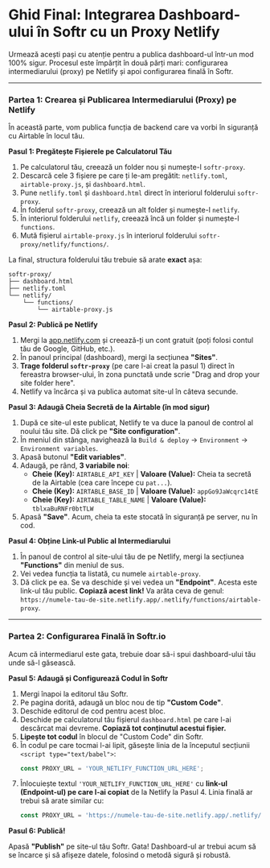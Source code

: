 # Ghid Final: Integrarea Dashboard-ului în Softr cu un Proxy Netlify

Urmează acești pași cu atenție pentru a publica dashboard-ul într-un mod 100% sigur. Procesul este împărțit în două părți mari: configurarea intermediarului (proxy) pe Netlify și apoi configurarea finală în Softr.

---

### **Partea 1: Crearea și Publicarea Intermediarului (Proxy) pe Netlify**

În această parte, vom publica funcția de backend care va vorbi în siguranță cu Airtable în locul tău.

**Pasul 1: Pregătește Fișierele pe Calculatorul Tău**

1.  Pe calculatorul tău, creează un folder nou și numește-l `softr-proxy`.
2.  Descarcă cele 3 fișiere pe care ți le-am pregătit: `netlify.toml`, `airtable-proxy.js`, și `dashboard.html`.
3.  Pune `netlify.toml` și `dashboard.html` direct în interiorul folderului `softr-proxy`.
4.  În folderul `softr-proxy`, creează un alt folder și numește-l `netlify`.
5.  În interiorul folderului `netlify`, creează încă un folder și numește-l `functions`.
6.  Mută fișierul `airtable-proxy.js` în interiorul folderului `softr-proxy/netlify/functions/`.

La final, structura folderului tău trebuie să arate **exact** așa:
```
softr-proxy/
├── dashboard.html
├── netlify.toml
└── netlify/
    └── functions/
        └── airtable-proxy.js
```

**Pasul 2: Publică pe Netlify**

1.  Mergi la [app.netlify.com](https://app.netlify.com/) și creează-ți un cont gratuit (poți folosi contul tău de Google, GitHub, etc.).
2.  În panoul principal (dashboard), mergi la secțiunea **"Sites"**.
3.  **Trage folderul `softr-proxy`** (pe care l-ai creat la pasul 1) direct în fereastra browser-ului, în zona punctată unde scrie "Drag and drop your site folder here".
4.  Netlify va încărca și va publica automat site-ul în câteva secunde.

**Pasul 3: Adaugă Cheia Secretă de la Airtable (în mod sigur)**

1.  După ce site-ul este publicat, Netlify te va duce la panoul de control al noului tău site. Dă click pe **"Site configuration"**.
2.  În meniul din stânga, navighează la `Build & deploy` -> `Environment` -> `Environment variables`.
3.  Apasă butonul **"Edit variables"**.
4.  Adaugă, pe rând, **3 variabile noi**:
    *   **Cheie (Key):** `AIRTABLE_API_KEY` | **Valoare (Value):** Cheia ta secretă de la Airtable (cea care începe cu `pat...`).
    *   **Cheie (Key):** `AIRTABLE_BASE_ID` | **Valoare (Value):** `appGo9JaWcqrc14tE`
    *   **Cheie (Key):** `AIRTABLE_TABLE_NAME` | **Valoare (Value):** `tblxaBuRNFr0btTLW`
5.  Apasă **"Save"**. Acum, cheia ta este stocată în siguranță pe server, nu în cod.

**Pasul 4: Obține Link-ul Public al Intermediarului**

1.  În panoul de control al site-ului tău de pe Netlify, mergi la secțiunea **"Functions"** din meniul de sus.
2.  Vei vedea funcția ta listată, cu numele `airtable-proxy`.
3.  Dă click pe ea. Se va deschide și vei vedea un **"Endpoint"**. Acesta este link-ul tău public. **Copiază acest link!** Va arăta ceva de genul: `https://numele-tau-de-site.netlify.app/.netlify/functions/airtable-proxy`.

---

### **Partea 2: Configurarea Finală în Softr.io**

Acum că intermediarul este gata, trebuie doar să-i spui dashboard-ului tău unde să-l găsească.

**Pasul 5: Adaugă și Configurează Codul în Softr**

1.  Mergi înapoi la editorul tău Softr.
2.  Pe pagina dorită, adaugă un bloc nou de tip **"Custom Code"**.
3.  Deschide editorul de cod pentru acest bloc.
4.  Deschide pe calculatorul tău fișierul `dashboard.html` pe care l-ai descărcat mai devreme. **Copiază tot conținutul acestui fișier.**
5.  **Lipește tot codul** în blocul de "Custom Code" din Softr.
6.  În codul pe care tocmai l-ai lipit, găsește linia de la începutul secțiunii `<script type="text/babel">`:
    ```javascript
    const PROXY_URL = 'YOUR_NETLIFY_FUNCTION_URL_HERE';
    ```
7.  Înlocuiește textul `'YOUR_NETLIFY_FUNCTION_URL_HERE'` cu **link-ul (Endpoint-ul) pe care l-ai copiat** de la Netlify la Pasul 4. Linia finală ar trebui să arate similar cu:
    ```javascript
    const PROXY_URL = 'https://numele-tau-de-site.netlify.app/.netlify/functions/airtable-proxy';
    ```

**Pasul 6: Publică!**

Apasă **"Publish"** pe site-ul tău Softr. Gata! Dashboard-ul ar trebui acum să se încarce și să afișeze datele, folosind o metodă sigură și robustă.